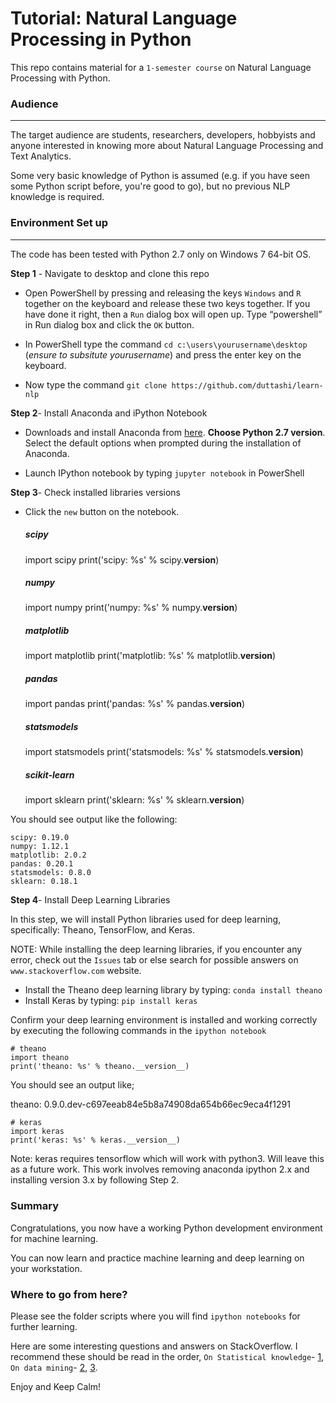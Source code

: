 Tutorial: Natural Language Processing in Python
=====

This repo contains material for a `1-semester course` on Natural Language Processing with Python.

### Audience
-----

The target audience are students, researchers, developers, hobbyists and anyone interested in knowing more about Natural Language Processing and Text Analytics.

Some very basic knowledge of Python is assumed (e.g. if you have seen some Python script before, you're good to go), but no previous NLP knowledge is required.

### Environment Set up
-----
The code has been tested with Python 2.7 only on Windows 7 64-bit OS. 

**Step 1** - Navigate to desktop and clone this repo

- Open PowerShell by pressing and releasing the keys `Windows` and `R` together on the keyboard and release these two keys together. If you have done it right, then a `Run` dialog box will open up. Type “powershell” in Run dialog box and click the `OK` button.
     
- In PowerShell type the command `cd c:\users\yourusername\desktop` (*ensure to subsitute yourusername*) and press the enter key on the keyboard.

- Now type the command `git clone https://github.com/duttashi/learn-nlp`
    
**Step 2**- Install Anaconda and iPython Notebook

- Downloads and install Anaconda from [here](https://www.anaconda.com/download/). **Choose Python 2.7 version**. Select the default options when prompted during the installation of Anaconda.

- Launch IPython notebook by typing `jupyter notebook` in PowerShell

**Step 3**- Check installed libraries versions

- Click the `new` button on the notebook.

    ##### scipy
    import scipy
    print('scipy: %s' % scipy.__version__)
    ##### numpy
    import numpy
    print('numpy: %s' % numpy.__version__)
    ##### matplotlib
    import matplotlib
    print('matplotlib: %s' % matplotlib.__version__)
    ##### pandas
    import pandas
    print('pandas: %s' % pandas.__version__)
    ##### statsmodels
    import statsmodels
    print('statsmodels: %s' % statsmodels.__version__)
    ##### scikit-learn
    import sklearn
    print('sklearn: %s' % sklearn.__version__)

You should see output like the following:

    scipy: 0.19.0
    numpy: 1.12.1
    matplotlib: 2.0.2
    pandas: 0.20.1
    statsmodels: 0.8.0
    sklearn: 0.18.1

**Step 4**- Install Deep Learning Libraries

In this step, we will install Python libraries used for deep learning, specifically: Theano, TensorFlow, and Keras.

NOTE: While installing the deep learning libraries, if you encounter any error, check out the `Issues` tab or else search for possible answers on `www.stackoverflow.com` website.

- Install the Theano deep learning library by typing: `conda install theano`
- Install Keras by typing: `pip install keras`

Confirm your deep learning environment is installed and working correctly by executing the following commands in the `ipython notebook`

    # theano
    import theano
    print('theano: %s' % theano.__version__)
    
You should see an output like;

theano: 0.9.0.dev-c697eeab84e5b8a74908da654b66ec9eca4f1291

	# keras
    import keras
    print('keras: %s' % keras.__version__)

Note: keras requires tensorflow which will work with python3. Will leave this as a future work. This work involves removing anaconda ipython 2.x and installing version 3.x by following Step 2.

### Summary

Congratulations, you now have a working Python development environment for machine learning.

You can now learn and practice machine learning and deep learning on your workstation.

### Where to go from here?

Please see the folder scripts where you will find `ipython notebooks` for further learning.

Here are some interesting questions and answers on StackOverflow. I recommend these should be read in the order, `On Statistical knowledge`- [1](https://stackoverflow.com/questions/2039904/what-statistics-should-a-programmer-or-computer-scientist-know), `On data mining`- [2](https://stackoverflow.com/questions/5064928/difference-between-classification-and-clustering-in-data-mining), [3](https://stackoverflow.com/questions/10059594/a-simple-explanation-of-naive-bayes-classification).  

Enjoy and Keep Calm!



  

